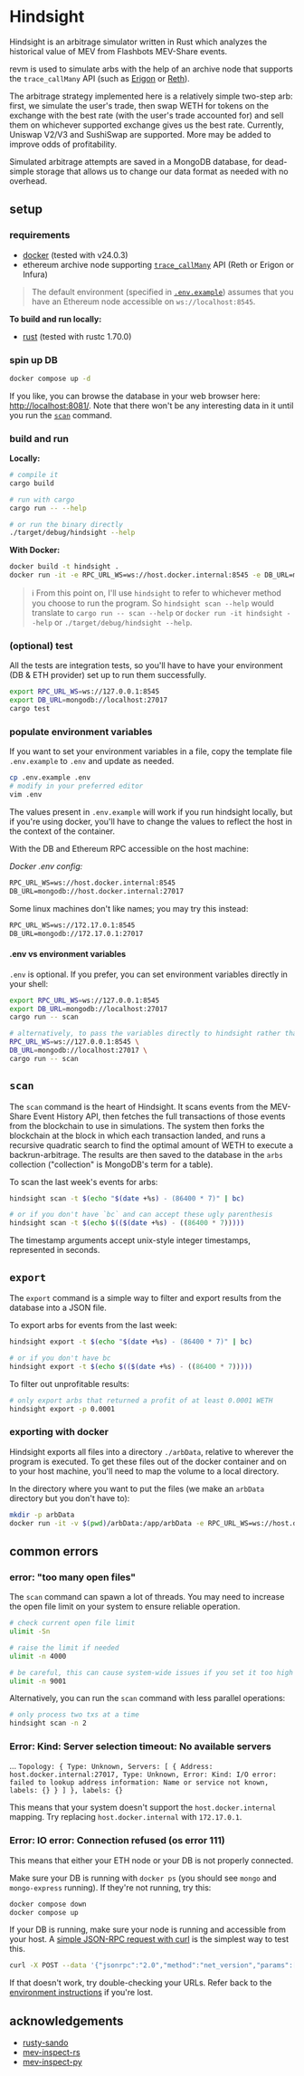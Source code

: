 # Hindsight

Hindsight is an arbitrage simulator written in Rust which analyzes the historical value of MEV from Flashbots MEV-Share events.

revm is used to simulate arbs with the help of an archive node that supports the `trace_callMany` API (such as [Erigon](https://github.com/ledgerwatch/erigon) or [Reth](https://github.com/paradigmxyz/reth)).

The arbitrage strategy implemented here is a relatively simple two-step arb: first, we simulate the user's trade, then swap WETH for tokens on the exchange with the best rate (with the user's trade accounted for) and sell them on whichever supported exchange gives us the best rate. Currently, Uniswap V2/V3 and SushiSwap are supported. More may be added to improve odds of profitability.

Simulated arbitrage attempts are saved in a MongoDB database, for dead-simple storage that allows us to change our data format as needed with no overhead.

## setup

### requirements

- [docker](https://www.docker.com/get-started/) (tested with v24.0.3)
- ethereum archive node supporting [`trace_callMany`](https://openethereum.github.io/JSONRPC-trace-module#trace_callmany) API (Reth or Erigon or Infura)

> The default environment (specified in [`.env.example`](.env.example)) assumes that you have an Ethereum node accessible on `ws://localhost:8545`.

**To build and run locally:**

- [rust](https://www.rust-lang.org/learn/get-started) (tested with rustc 1.70.0)

### spin up DB

```sh
docker compose up -d
```

If you like, you can browse the database in your web browser here: [http://localhost:8081/](http://localhost:8081). Note that there won't be any interesting data in it until you run the [`scan`](#scan) command.

### build and run

**Locally:**

```sh
# compile it
cargo build

# run with cargo
cargo run -- --help

# or run the binary directly
./target/debug/hindsight --help
```

**With Docker:**

```sh
docker build -t hindsight .
docker run -it -e RPC_URL_WS=ws://host.docker.internal:8545 -e DB_URL=mongodb://host.docker.internal:27017 hindsight --help
```

> :information_source: From this point on, I'll use `hindsight` to refer to whichever method you choose to run the program. So `hindsight scan --help` would translate to `cargo run -- scan --help` or `docker run -it hindsight --help` or `./target/debug/hindsight --help`.

### (optional) test

All the tests are integration tests, so you'll have to have your environment (DB & ETH provider) set up to run them successfully.

```sh
export RPC_URL_WS=ws://127.0.0.1:8545
export DB_URL=mongodb://localhost:27017
cargo test
```

### populate environment variables

If you want to set your environment variables in a file, copy the template file `.env.example` to `.env` and update as needed.

```sh
cp .env.example .env
# modify in your preferred editor
vim .env
```

The values present in `.env.example` will work if you run hindsight locally, but if you're using docker, you'll have to change the values to reflect the host in the context of the container.

With the DB and Ethereum RPC accessible on the host machine:

*Docker .env config:*

```txt
RPC_URL_WS=ws://host.docker.internal:8545
DB_URL=mongodb://host.docker.internal:27017
```

Some linux machines don't like names; you may try this instead:

```txt
RPC_URL_WS=ws://172.17.0.1:8545
DB_URL=mongodb://172.17.0.1:27017
```

#### .env vs environment variables

`.env` is optional. If you prefer, you can set environment variables directly in your shell:

```sh
export RPC_URL_WS=ws://127.0.0.1:8545
export DB_URL=mongodb://localhost:27017
cargo run -- scan

# alternatively, to pass the variables directly to hindsight rather than setting them in the shell
RPC_URL_WS=ws://127.0.0.1:8545 \
DB_URL=mongodb://localhost:27017 \
cargo run -- scan
```

## `scan`

The `scan` command is the heart of Hindsight. It scans events from the MEV-Share Event History API, then fetches the full transactions of those events from the blockchain to use in simulations. The system then forks the blockchain at the block in which each transaction landed, and runs a recursive quadratic search to find the optimal amount of WETH to execute a backrun-arbitrage. The results are then saved to the database in the `arbs` collection ("collection" is MongoDB's term for a table).

To scan the last week's events for arbs:

```sh
hindsight scan -t $(echo "$(date +%s) - (86400 * 7)" | bc)

# or if you don't have `bc` and can accept these ugly parenthesis
hindsight scan -t $(echo $(($(date +%s) - ((86400 * 7)))))
```

The timestamp arguments accept unix-style integer timestamps, represented in seconds.

## `export`

The `export` command is a simple way to filter and export results from the database into a JSON file.

To export arbs for events from the last week:

```sh
hindsight export -t $(echo "$(date +%s) - (86400 * 7)" | bc)

# or if you don't have bc
hindsight export -t $(echo $(($(date +%s) - ((86400 * 7)))))
```

To filter out unprofitable results:

```sh
# only export arbs that returned a profit of at least 0.0001 WETH
hindsight export -p 0.0001
```

### exporting with docker

Hindsight exports all files into a directory `./arbData`, relative to wherever the program is executed. To get these files out of the docker container and on to your host machine, you'll need to map the volume to a local directory.

In the directory where you want to put the files (we make an `arbData` directory but you don't have to):

```sh
mkdir -p arbData
docker run -it -v $(pwd)/arbData:/app/arbData -e RPC_URL_WS=ws://host.docker.internal:8545 -e DB_URL=mongodb://host.docker.internal:27017 hindsight export -p 0.0001
```

## common errors

### error: "too many open files"

The `scan` command can spawn a lot of threads. You may need to increase the open file limit on your system to ensure reliable operation.

```sh
# check current open file limit
ulimit -Sn

# raise the limit if needed
ulimit -n 4000

# be careful, this can cause system-wide issues if you set it too high
ulimit -n 9001
```

Alternatively, you can run the `scan` command with less parallel operations:

```sh
# only process two txs at a time
hindsight scan -n 2
```

### Error: Kind: Server selection timeout: No available servers

... `Topology: { Type: Unknown, Servers: [ { Address: host.docker.internal:27017, Type: Unknown, Error: Kind: I/O error: failed to lookup address information: Name or service not known, labels: {} } ] }, labels: {}`

This means that your system doesn't support the `host.docker.internal` mapping. Try replacing `host.docker.internal` with `172.17.0.1`.

### Error: IO error: Connection refused (os error 111)

This means that either your ETH node or your DB is not properly connected.

Make sure your DB is running with `docker ps` (you should see `mongo` and `mongo-express` running). If they're not running, try this:

```sh
docker compose down
docker compose up
```

If your DB is running, make sure your node is running and accessible from your host. A [simple JSON-RPC request with curl](https://ethereum.org/en/developers/docs/apis/json-rpc/#net_version) is the simplest way to test this.

```sh
curl -X POST --data '{"jsonrpc":"2.0","method":"net_version","params":[],"id":42}'
```

If that doesn't work, try double-checking your URLs. Refer back to the [environment instructions](#populate-environment-variables) if you're lost.

## acknowledgements

- [rusty-sando](https://github.com/mouseless-eth/rusty-sando)
- [mev-inspect-rs](https://github.com/flashbots/mev-inspect-rs)
- [mev-inspect-py](https://github.com/flashbots/mev-inspect-py)
